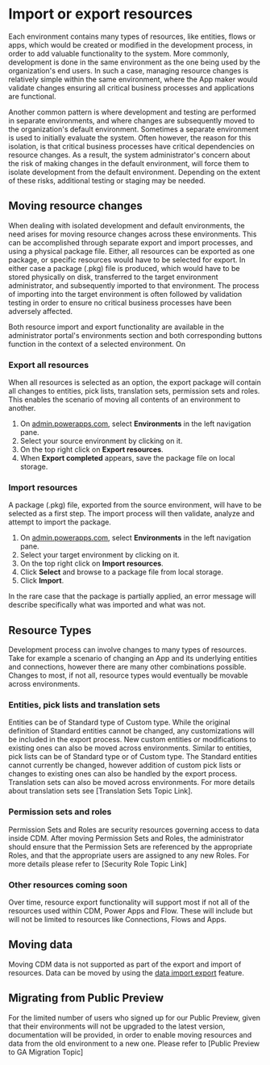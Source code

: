 <properties
	pageTitle="Import or export resources | Microsoft Common Data Model"
	description="Import or export resources"
	services="powerapps"
	documentationCenter="na"
	authors="nimakms"
	manager="robinarh"
	editor=""
	tags=""/>

<tags
   ms.service="powerapps"
   ms.devlang="na"
   ms.topic="article"
   ms.tgt_pltfrm="na"
   ms.workload="na"
   ms.date="10/06/2016"
   ms.author=""/>

# Import or export resources #
Each environment contains many types of resources, like entities, flows or apps, which would be created or modified in the development process, in order to add valuable functionality to the system. More commonly, development is done in the same environment as the one being used by the organization's end users. In such a case, managing resource changes is relatively simple within the same environment, where the App maker would validate changes ensuring all critical business processes and applications are functional.

Another common pattern is where development and testing are performed in separate environments, and where changes are subsequently moved to the organization's default environment. Sometimes a separate environment is used to initially evaluate the system. Often however, the reason for this isolation, is that critical business processes have critical dependencies on resource changes. As a result, the system administrator's concern about the risk of making changes in the default environment, will force them to isolate development from the default environment. Depending on the extent of these risks, additional testing or staging may be needed.

## Moving resource changes ##
When dealing with isolated development and default environments, the need arises for moving resource changes across these environments. This can be accomplished through separate export and import processes, and using a physical package file. Either, all resources can be exported as one package, or specific resources would have to be selected for export. In either case a package (.pkg) file is produced, which would have to be stored physically on disk, transferred to the target environment administrator, and subsequently imported to that environment. The process of importing into the target environment is often followed by validation testing in order to ensure no critical business processes have been adversely affected.

Both resource import and export functionality are available in the administrator portal's environments section and both corresponding buttons function in the context of a selected environment. On 

### Export all resources ###
When all resources is selected as an option, the export package will contain all changes to entities, pick lists, translation sets, permission sets and roles. This enables the scenario of moving all contents of an environment to another.
<!-- This feature will be turned on in subsequent sprints
### Exporting specific resources ###

When specific resources option is selected, the user will get a chance to manually select specific resources, at first from entities, pick lists, and translation sets. During the second step, security resources are automatically selected based on entity selection from previous step, but user will have a chance to manually modify selection.
-->

1. On [admin.powerapps.com](https://admin.powerapps.com), select **Environments** in the left navigation pane.
1. Select your source environment by clicking on it.
1. On the top right click on **Export resources**.
1. When **Export completed** appears, save the package file on local storage.

### Import resources ###

A package (.pkg) file, exported from the source environment, will have to be selected as a first step. The import process will then validate, analyze and attempt to import the package. 
<!-- This feature will light up in later sprints
As part of the import process, if the analysis reveals conflicts, the details of those conflicts are presented to user before the final import step. Some of these conflicts will block the process from completing, and as such these are flagged, and the process will be terminated. Assuming there are no blocking conflicts, detailed information will be provided regarding any non-blocking conflicts, including the related resource information, the type of change being applied, the reason behind the conflict, what will happen as part of import, and next steps if applicable.

As an example, in cases where an entity field is removed, the conflict is handled by keeping the old field and underlying data, and instructing the user to manually delete it if needed.
-->

1. On [admin.powerapps.com](https://admin.powerapps.com), select **Environments** in the left navigation pane.
1. Select your target environment by clicking on it.
1. On the top right click on **Import resources**.
1. Click **Select** and browse to a package file from local storage.
1. Click **Import**.

In the rare case that the package is partially applied, an error message will describe specifically what was imported and what was not.

## Resource Types

Development process can involve changes to many types of resources. Take for example a scenario of changing an App and its underlying entities and connections, however there are many other combinations possible. Changes to most, if not all, resource types would eventually be movable across environments.

### Entities, pick lists and translation sets

Entities can be of Standard type of Custom type. While the original definition of Standard entities cannot be changed, any customizations will be included in the export process. New custom entities or modifications to existing ones can also be moved across environments. Similar to entities, pick lists can be of Standard type or of Custom type. The Standard entities cannot currently be changed, however addition of custom pick lists or changes to existing ones can also be handled by the export process. Translation sets can also be moved across environments. For more details about translation sets see [Translation Sets Topic Link].

### Permission sets and roles

Permission Sets and Roles are security resources governing access to data inside CDM.<!-- This feature will light up in later sprints   -- When going with the option of selecting specific resources, some permission sets may be automatically selected, if the user already selected entities referencing them. Similarly, some roles may be automatically selected, if any contained permission sets are already selected. User will be able to manually modify selection. --> After moving Permission Sets and Roles, the administrator should ensure that the Permission Sets are referenced by the appropriate Roles, and that the appropriate users are assigned to any new Roles. For more details please refer to [Security Role Topic Link]

### Other resources coming soon

Over time, resource export functionality will support most if not all of the resources used within CDM, Power Apps and Flow. These will include but will not be limited to resources like Connections, Flows and Apps.

## Moving data ##

Moving CDM data is not supported as part of the export and import of resources. Data can be moved by using the [data import export](/powerapps/data-platform-export-data.md) feature.


## Migrating from Public Preview ##

For the limited number of users who signed up for our Public Preview, given that their environments will not be upgraded to the latest version, documentation will be provided, in order to enable moving resources and data from the old environment to a new one. Please refer to [Public Preview to GA Migration Topic]
